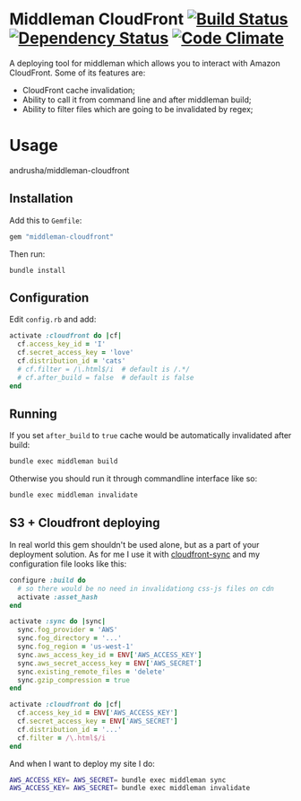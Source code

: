 # Middleman CloudFront [![Build Status](https://travis-ci.org/andrusha/middleman-cloudfront.png)](https://travis-ci.org/andrusha/middleman-cloudfront) [![Dependency Status](https://gemnasium.com/andrusha/middleman-cloudfront.png)](https://gemnasium.com/andrusha/middleman-cloudfront) [![Code Climate](https://codeclimate.com/github/andrusha/middleman-cloudfront.png)](https://codeclimate.com/github/andrusha/middleman-cloudfront)
A deploying tool for middleman which allows you to interact with Amazon CloudFront.
Some of its features are:  

* CloudFront cache invalidation;  
* Ability to call it from command line and after middleman build;  
* Ability to filter files which are going to be invalidated by regex;  

# Usage
andrusha/middleman-cloudfront

## Installation
Add this to `Gemfile`:  
```ruby
gem "middleman-cloudfront"
```

Then run:  
```
bundle install
```

## Configuration

Edit `config.rb` and add:  
```ruby
activate :cloudfront do |cf|
  cf.access_key_id = 'I'
  cf.secret_access_key = 'love'
  cf.distribution_id = 'cats'
  # cf.filter = /\.html$/i  # default is /.*/
  # cf.after_build = false  # default is false
end
```

## Running

If you set `after_build` to `true` cache would be automatically invalidated after build:  
```bash
bundle exec middleman build
```

Otherwise you should run it through commandline interface like so:  
```bash
bundle exec middleman invalidate
```

## S3 + Cloudfront deploying

In real world this gem shouldn't be used alone, but as a part of your 
deployment solution. As for me I use it with [cloudfront-sync](https://github.com/karlfreeman/middleman-sync) and my configuration file looks like this:

```ruby
configure :build do
  # so there would be no need in invalidationg css-js files on cdn
  activate :asset_hash
end

activate :sync do |sync|
  sync.fog_provider = 'AWS'
  sync.fog_directory = '...'
  sync.fog_region = 'us-west-1'
  sync.aws_access_key_id = ENV['AWS_ACCESS_KEY']
  sync.aws_secret_access_key = ENV['AWS_SECRET']
  sync.existing_remote_files = 'delete'
  sync.gzip_compression = true
end

activate :cloudfront do |cf|
  cf.access_key_id = ENV['AWS_ACCESS_KEY']
  cf.secret_access_key = ENV['AWS_SECRET']
  cf.distribution_id = '...'
  cf.filter = /\.html$/i
end
```

And when I want to deploy my site I do:
```bash
AWS_ACCESS_KEY= AWS_SECRET= bundle exec middleman sync
AWS_ACCESS_KEY= AWS_SECRET= bundle exec middleman invalidate
```
